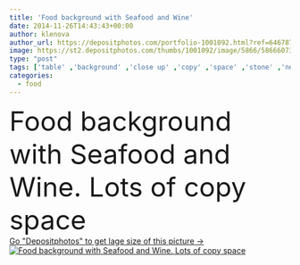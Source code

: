 ```yaml
---
title: 'Food background with Seafood and Wine'
date: 2014-11-26T14:43:43+00:00
author: klenova
author_url: https://depositphotos.com/portfolio-1001092.html?ref=64678756
image: https://st2.depositphotos.com/thumbs/1001092/image/5866/58666073/api_thumb_450.jpg?forcejpeg=true
type: "post"
tags: ['table' ,'background' ,'close up' ,'copy' ,'space' ,'stone' ,'new' ,'nature' ,'fresh' ,'healthy' ,'raw' ,'knife' ,'food' ,'gastronomy' ,'cooking' ,'cuisine' ,'diet' ,'tasty' ,'delicious' ,'meal' ,'Menu' ,'restaurant' ,'sea' ,'black' ,'dark' ,'vegetable' ,'border' ,'photo' ,'dill' ,'dinner' ,'lunch' ,'salad' ,'fish' ,'wine' ,'gourmet' ,'seafood' ,'parsley' ,'with' ,'leafy' ,'Dieting' ,'stock' ,'lemon' ,'fork' ,'slate' ,'of' ,'salt' ,'serving' ,'omega' ,'grill' ,'lots' ]
categories: 
  - food
---
```

<div aling="center">
            <font size="60"> Food background with Seafood and Wine. Lots of copy space</font>   
</div>
<div>
    <a href='https://st2.depositphotos.com/thumbs/1001092/image/5866/58666073/api_thumb_450.jpg?forcejpeg=true?ref=64678756' target=_blank > Go "Depositphotos" to get lage size of this picture ->
        <img href='https://st2.depositphotos.com/thumbs/1001092/image/5866/58666073/api_thumb_450.jpg?forcejpeg=true?ref=64678756' src='https://st2.depositphotos.com/1001092/5866/i/950/depositphotos_58666073-stock-photo-food-background-with-seafood-and.jpg?forcejpeg=true' alt='Food background with Seafood and Wine. Lots of copy space' >
    </a>
</div>
